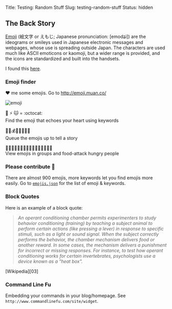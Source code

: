 Title: Testing: Random Stuff
Slug: testing-random-stuff
Status: hidden


## The Back Story
[Emoji][02] (絵文字 or えもじ; Japanese pronunciation: [emodʑi])
are the ideograms or smileys used in Japanese electronic messages and webpages,
whose use is spreading outside Japan.
The characters are used much like ASCII emoticons or kaomoji,
but a wider range is provided, and the icons are standardized and built into the handsets.

I found this [here][01].

### Emoji finder

:heart: me some emojis. Go to http://emoji.muan.co/

![emoji](https://f.cloud.github.com/assets/1153134/1609791/b29e53ea-5559-11e3-8697-aee235cd9338.gif)

:octopus: :zap: :cat: = :octocat:<br />
Find the emoji that echoes your heart using keywords 

:raised_hands::gun::moneybag::police_car::boom::hospital::syringe::skull:<br />
Queue the emojis up to tell a story

:oden::spaghetti::cookie::stew::ice_cream::icecream::sushi::curry::custard::dango::pizza::ramen::fried_shrimp::fries::chocolate_bar::hamburger:<br />
View emojis in groups and food-attack hungry people 

### Please contribute :pray:

There are almost 900 emojis, more keywords let you find emojis more easily. Go to [`emojis.json`](https://github.com/muan/emoji/blob/gh-pages/emojis.json) for the list of emoji & keywords.

### Block Quotes
Here is an example of a block quote:

>_An operant conditioning chamber permits experimenters to study behavior conditioning (training) by teaching a subject animal to perform certain actions (like pressing a lever) in response to specific stimuli, such as a light or sound signal. When the subject correctly performs the behavior, the chamber mechanism delivers food or another reward. In some cases, the mechanism delivers a punishment for incorrect or missing responses. For instance, to test how operant conditioning works for certain invertebrates, psychologists use a device known as a "heat box"._
<footer>[Wikipedia][03]</footer>


### Command Line Fu
Embedding your commands in your blog/homepage.
See `http://www.commandlinefu.com/site/widget`.

<script type="text/javascript" src="http://www.commandlinefu.com/commands/by/root/json/clfwidget/"></script>
<script type="text/javascript"> function clfwidget(commands) { var commandsHtml = []; for (var i=0; i<Math.min(5, commands.length); ++i) { var command = commands[i].command; var summary = commands[i].summary; var url = commands[i].url; commandsHtml.push('<li><a href="'+url+'">'+summary+'</a><br/><code>$ '+command+'</code></li>'); } var listHtml = '<ul>'+commandsHtml.join('')+'</ul>'; var widgetHtml = listHtml+'<p><a href="http://www.commandlinefu.com">commandlinefu.com</a></p>'; document.getElementById('commandlinefu_list').innerHTML = widgetHtml; } </script>
<div id="commandlinefu_list"></div>

[01]:https://github.com/muan/emoji/blob/gh-pages/README.md
[02]:http://en.wikipedia.org/wiki/Emoji
[03]:http://en.wikipedia.org/wiki/Skinner_box "Description of the Classic Skinner Box"
